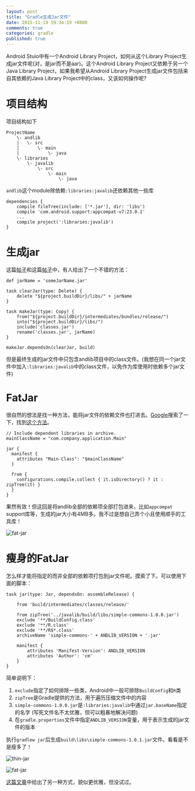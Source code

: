 ```yaml
---
layout: post
title: "Gradle生成Jar文件"
date: 2015-11-19 19:34:19 +0800
comments: true
categories: gradle
published: true
---
```

Android Stuio中有一个Android Library Project，如何从这个Library Project生成jar文件呢(对，是jar而不是aar)。这个Android Library Project又依赖于另一个Java Library Project，如果我希望从Android Library Project生成jar文件包括来自其依赖的Java Library Project中的class，又该如何操作呢?
<!-- more -->

# 项目结构
项目结构如下

```
ProjectName
    \- andlib
    |   \- src
    |       \- main
    |           \- java
    \- libraries
        \- javalib
            \- src
                \- main
                    \- java
```

`andlib`这个module除依赖`:libraries:javalib`还依赖其他一些库

```
dependencies {
    compile fileTree(include: ['*.jar'], dir: 'libs')
    compile 'com.android.support:appcompat-v7:23.0.1'
	...
    compile project(':libraries:javalib')
}
```

# 生成jar

这篇[帖子][topic-1]和这篇[帖子][topic-2]中，有人给出了一个不错的方法：

```
def jarName = 'someJarName.jar'

task clearJar(type: Delete) {
    delete "${project.buildDir}/libs/" + jarName
}

task makeJar(type: Copy) {
    from("${project.buildDir}/intermediates/bundles/release/")
    into("${project.buildDir}/libs/")
    include('classes.jar')
    rename('classes.jar', jarName)
}

makeJar.dependsOn(clearJar, build)
```

但是最终生成的jar文件中只包含andlib项目中的class文件。(我想在同一个jar文件中加入`:libraries:javalib`中的class文件，以免作为库使用时依赖多个jar文件)

# FatJar
很自然的想法是找一种方法，能将jar文件的依赖文件也打进去。[Google](https://www.google.com.hk/#newwindow=1&safe=strict&q=gradle+fatjar+)搜索了一下，找到[这个方法][fat-jar]。

```
// Include dependent libraries in archive.
mainClassName = "com.company.application.Main"

jar {
  manifest { 
    attributes "Main-Class": "$mainClassName"
  }  

  from {
    configurations.compile.collect { it.isDirectory() ? it : zipTree(it) }
  }
}
```

果然有效！但这回是将andlib全部的依赖项全部打包进来，比如`appcompat` support库等，生成的jar大小有4MB多。我不过是想自己弄个小且使用顺手的工具库！

![fat-jar](http://7xn5nf.com1.z0.glb.clouddn.com/image/blog/2015/11/fat-jar.PNG)

# 瘦身的FatJar
怎么样才能将指定的而非全部的依赖项打包到jar文件呢。摸索了下。可以使用下面的脚本：

```
task jar(type: Jar, dependsOn: assembleRelease) {

    from 'build/intermediates/classes/release/'

    from zipTree('../javalib/build/libs/simple-commons-1.0.0.jar')
    exclude '**/BuildConfig.class'
    exclude '**/R.class'
    exclude '**/R$*.class'
    archiveName 'simple-commons-' + ANDLIB_VERSION + '.jar'

    manifest {
        attributes 'Manifest-Version': ANDLIB_VERSION
        attributes 'Author': 'cm'
    }
}
```

简单说明下：

1. `exclude`指定了如何排除一些类，Android中一般可排除`BuildConfig`和`R`类
2. `zipTree`是Gradle提供的方法，用于遍历压缩文件中的内容
3. `simple-commons-1.0.0.jar`是`:libraries:javalib`中通过`jar.baseName`指定的名字 (写死文件名不太优雅，但可以粗暴地解决问题)
4. 在`gradle.properties`文件中指定`ANDLIB_VERSION`变量，用于表示生成的jar文件的版本

执行`gradlew jar`后生成`build\libs\simple-commons-1.0.1.jar`文件。看看是不是瘦多了！

![thin-jar](http://7xn5nf.com1.z0.glb.clouddn.com/image/blog/2015/11/thin-jar.PNG)

![fat-jar](http://7xn5nf.com1.z0.glb.clouddn.com/image/blog/2015/11/fat-jar.PNG)

[这篇文章][topic-3]中给出了另一种方式，貌似更优雅，但没试过。

[topic-1]: http://stackoverflow.com/questions/19307341/android-library-gradle-release-jar
[topic-2]: http://stackoverflow.com/questions/19034466/how-to-create-an-android-library-jar-with-gradle-without-publicly-revealing-sour
[fat-jar]: http://stackoverflow.com/questions/4871656/using-gradle-to-build-a-jar-with-dependencies
[topic-3]: http://kennethjorgensen.com/blog/2014/fat-jars-with-excluded-dependencies-in-gradle
